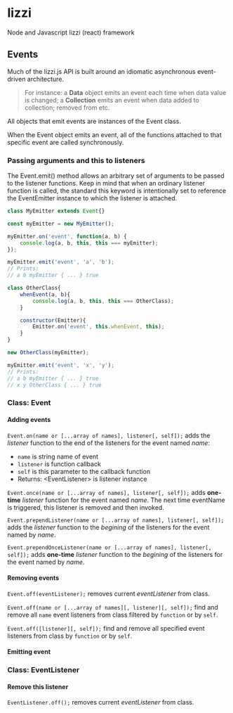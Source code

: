 # lizzi
Node and Javascript lizzi (react) framework

## Events
Much of the lizzi.js API is built around an idiomatic asynchronous event-driven architecture.

> For instance: a **Data** object emits an event each time when data value is changed; a **Collection** emits an event when data added to collection; removed from etc.

All objects that emit events are instances of the Event class.

When the Event object emits an event, all of the functions attached to that specific event are called synchronously.

### Passing arguments and this to listeners
The Event.emit() method allows an arbitrary set of arguments to be passed to the listener functions. Keep in mind that when an ordinary listener function is called, the standard this keyword is intentionally set to reference the EventEmitter instance to which the listener is attached.

```javascript
class MyEmitter extends Event{}

const myEmitter = new MyEmitter();

myEmitter.on('event', function(a, b) {
    console.log(a, b, this, this === myEmitter);
});

myEmitter.emit('event', 'a', 'b');
// Prints: 
// a b myEmitter { ... } true

class OtherClass{
    whenEvent(a, b){
        console.log(a, b, this, this === OtherClass);
    }

    constructor(Emitter){
        Emitter.on('event', this.whenEvent, this);
    }
}

new OtherClass(myEmitter);

myEmitter.emit('event', 'x', 'y');
// Prints: 
// a b myEmitter { ... } true
// x y OtherClass { ... } true
```

### Class: Event
#### Adding events
`Event.on(name or [...array of names], listener[, self]);` adds the _listener_ function to the end of the listeners for the event named _name_:
* `name` is string name of event
* `listener` is function callback
* `self` is this parameter to the callback function
* Returns: \<EventListener> is listener instance

`Event.once(name or [...array of names], listener[, self]);`  adds **one-time** _listener_ function for the event named _name_. The next time eventName is triggered, this listener is removed and then invoked.

`Event.prependListener(name or [...array of names], listener[, self]);` adds the _listener_ function to the _begining_ of the listeners for the event named by _name_.

`Event.prependOnceListener(name or [...array of names], listener[, self]);` adds **one-time** _listener_ function to the _begining_ of the listeners for the event named by _name_.

#### Removing events
`Event.off(eventListener);` removes current _eventListener_ from class.

`Event.off(name or [...array of names][, listener][, self]);` find and remove all `name` event listeners from class filtered by `function` or by `self`.

`Event.off([listener][, self]);` find and remove all specified event listeners from class by `function` or by `self`.

#### Emitting event


### Class: EventListener
#### Remove this listener
`EventListener.off();` removes current _eventListener_ from class.
